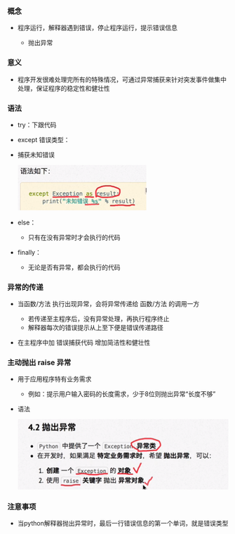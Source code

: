 ### 概念

- 程序运行，解释器遇到错误，停止程序运行，提示错误信息

	- 抛出异常

### 意义

- 程序开发很难处理完所有的特殊情况，可通过异常捕获来针对突发事件做集中处理，保证程序的稳定性和健壮性

### 语法

- try：下跟代码
- except 错误类型：
- 捕获未知错误

	![](assets/dffe8e3279bb4f50ecd767371f38be178ab4eb4507c6f92fe302e9726d5d9a6e.png)

- else：

	- 只有在没有异常时才会执行的代码

- finally：

	- 无论是否有异常，都会执行的代码

### 异常的传递

- 当函数/方法 执行出现异常，会将异常传递给 函数/方法 的调用一方

	- 若传递至主程序后，没有异常处理，再执行程序终止
	- 解释器每次的错误提示从上至下便是错误传递路径

- 在主程序中加 错误捕获代码 增加简洁性和健壮性

### 主动抛出 raise 异常

- 用于应用程序特有业务需求

	- 例如：提示用户输入密码的长度需求，少于8位则抛出异常“长度不够”

- 语法

	![](assets/2ed88264da979d18c9417ff1fc118e1bea5e52f8ed075c0a6fb6e885c26e4c0c.png)
	

### 注意事项

- 当python解释器抛出异常时，最后一行错误信息的第一个单词，就是错误类型

